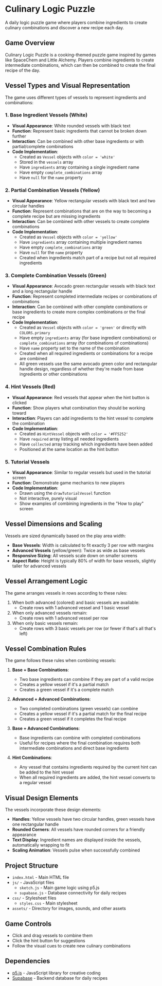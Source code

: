 # Culinary Logic Puzzle

A daily logic puzzle game where players combine ingredients to create culinary combinations and discover a new recipe each day.

## Game Overview

Culinary Logic Puzzle is a cooking-themed puzzle game inspired by games like SpaceChem and Little Alchemy. Players combine ingredients to create intermediate combinations, which can then be combined to create the final recipe of the day.

## Vessel Types and Visual Representation

The game uses different types of vessels to represent ingredients and combinations:

### 1. Base Ingredient Vessels (White)
- **Visual Appearance**: White rounded vessels with black text
- **Function**: Represent basic ingredients that cannot be broken down further
- **Interaction**: Can be combined with other base ingredients or with partial/complete combinations
- **Code Implementation**: 
  - Created as `Vessel` objects with `color = 'white'`
  - Stored in the `vessels` array
  - Have `ingredients` array containing a single ingredient name
  - Have empty `complete_combinations` array
  - Have `null` for the `name` property

### 2. Partial Combination Vessels (Yellow)
- **Visual Appearance**: Yellow rectangular vessels with black text and two circular handles
- **Function**: Represent combinations that are on the way to becoming a complete recipe but are missing ingredients
- **Interaction**: Can be combined with other vessels to create complete combinations
- **Code Implementation**:
  - Created as `Vessel` objects with `color = 'yellow'`
  - Have `ingredients` array containing multiple ingredient names
  - Have empty `complete_combinations` array
  - Have `null` for the `name` property
  - Created when ingredients match part of a recipe but not all required ingredients

### 3. Complete Combination Vessels (Green)
- **Visual Appearance**: Avocado green rectangular vessels with black text and a long rectangular handle
- **Function**: Represent completed intermediate recipes or combinations of combinations
- **Interaction**: Can be combined with other complete combinations or base ingredients to create more complex combinations or the final recipe
- **Code Implementation**:
  - Created as `Vessel` objects with `color = 'green'` or directly with `COLORS.primary`
  - Have empty `ingredients` array (for base ingredient combinations) or `complete_combinations` array (for combinations of combinations)
  - Have `name` property set to the name of the combination
  - Created when all required ingredients or combinations for a recipe are combined
  - All green vessels use the same avocado green color and rectangular handle design, regardless of whether they're made from base ingredients or other combinations

### 4. Hint Vessels (Red)
- **Visual Appearance**: Red vessels that appear when the hint button is clicked
- **Function**: Show players what combination they should be working toward
- **Interaction**: Players can add ingredients to the hint vessel to complete the combination
- **Code Implementation**:
  - Created as `HintVessel` objects with `color = '#FF5252'`
  - Have `required` array listing all needed ingredients
  - Have `collected` array tracking which ingredients have been added
  - Positioned at the same location as the hint button

### 5. Tutorial Vessels
- **Visual Appearance**: Similar to regular vessels but used in the tutorial screen
- **Function**: Demonstrate game mechanics to new players
- **Code Implementation**:
  - Drawn using the `drawTutorialVessel` function
  - Not interactive, purely visual
  - Show examples of combining ingredients in the "How to play" screen

## Vessel Dimensions and Scaling

Vessels are sized dynamically based on the play area width:

- **Base Vessels**: Width is calculated to fit exactly 3 per row with margins
- **Advanced Vessels** (yellow/green): Twice as wide as base vessels
- **Responsive Sizing**: All vessels scale down on smaller screens
- **Aspect Ratio**: Height is typically 80% of width for base vessels, slightly taller for advanced vessels

## Vessel Arrangement Logic

The game arranges vessels in rows according to these rules:

1. When both advanced (colored) and basic vessels are available:
   - Create rows with 1 advanced vessel and 1 basic vessel
2. When only advanced vessels remain:
   - Create rows with 1 advanced vessel per row
3. When only basic vessels remain:
   - Create rows with 3 basic vessels per row (or fewer if that's all that's left)

## Vessel Combination Rules

The game follows these rules when combining vessels:

1. **Base + Base Combinations**:
   - Two base ingredients can combine if they are part of a valid recipe
   - Creates a yellow vessel if it's a partial match
   - Creates a green vessel if it's a complete match

2. **Advanced + Advanced Combinations**:
   - Two completed combinations (green vessels) can combine
   - Creates a yellow vessel if it's a partial match for the final recipe
   - Creates a green vessel if it completes the final recipe

3. **Base + Advanced Combinations**:
   - Base ingredients can combine with completed combinations
   - Useful for recipes where the final combination requires both intermediate combinations and direct base ingredients

4. **Hint Combinations**:
   - Any vessel that contains ingredients required by the current hint can be added to the hint vessel
   - When all required ingredients are added, the hint vessel converts to a regular vessel

## Visual Design Elements

The vessels incorporate these design elements:

- **Handles**: Yellow vessels have two circular handles, green vessels have one rectangular handle
- **Rounded Corners**: All vessels have rounded corners for a friendly appearance
- **Text Display**: Ingredient names are displayed inside the vessels, automatically wrapping to fit
- **Scaling Animation**: Vessels pulse when successfully combined

## Project Structure

- `index.html` - Main HTML file
- `js/` - JavaScript files
  - `sketch.js` - Main game logic using p5.js
  - `supabase.js` - Database connectivity for daily recipes
- `css/` - Stylesheet files
  - `styles.css` - Main stylesheet
- `assets/` - Directory for images, sounds, and other assets

## Game Controls

- Click and drag vessels to combine them
- Click the hint button for suggestions
- Follow the visual cues to create new culinary combinations

## Dependencies

- [p5.js](https://p5js.org/) - JavaScript library for creative coding
- [Supabase](https://supabase.io/) - Backend database for daily recipes 